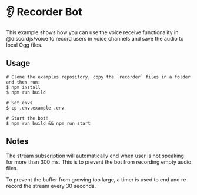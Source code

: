 # 👂 Recorder Bot

This example shows how you can use the voice receive functionality in @discordjs/voice to record users in voice channels
and save the audio to local Ogg files.

## Usage

```sh-session
# Clone the examples repository, copy the `recorder` files in a folder and then run:
$ npm install
$ npm run build

# Set envs
$ cp .env.example .env

# Start the bot!
$ npm run build && npm run start
```

## Notes

The stream subscription will automatically end when user is not speaking
for more than 300 ms. This is to prevent the bot from recording empty
audio files.

To prevent the buffer from growing too large, a timer is used to end and
re-record the stream every 30 seconds.
